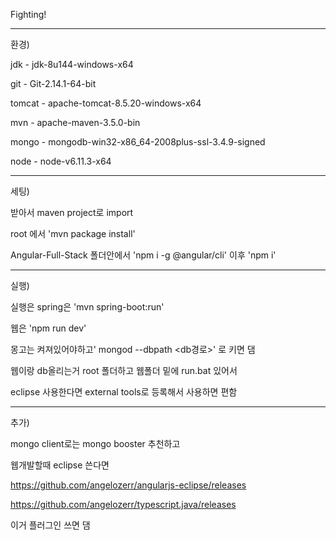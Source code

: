 Fighting!

-------------------------------------------------------------------------------------------
환경)

jdk - jdk-8u144-windows-x64

git - Git-2.14.1-64-bit

tomcat - apache-tomcat-8.5.20-windows-x64

mvn - apache-maven-3.5.0-bin

mongo - mongodb-win32-x86_64-2008plus-ssl-3.4.9-signed

node - node-v6.11.3-x64

-------------------------------------------------------------------------------------------
세팅)

받아서 maven project로 import

root 에서 'mvn package install'

Angular-Full-Stack 폴더안에서 'npm i -g @angular/cli' 이후 'npm i'

-------------------------------------------------------------------------------------------
실행)

실행은 spring은 'mvn spring-boot:run'

웹은 'npm run dev'

몽고는 켜져있어야하고' mongod --dbpath <db경로>' 로 키면 댐

웹이랑 db올리는거 root 폴더하고 웹폴더 밑에 run.bat 있어서 

eclipse 사용한다면 external tools로 등록해서 사용하면 편함

--------------------------------------------------------------------------------------------
추가)

mongo client로는 mongo booster 추천하고

웹개발할때 eclipse 쓴다면 


https://github.com/angelozerr/angularjs-eclipse/releases

https://github.com/angelozerr/typescript.java/releases


이거 플러그인 쓰면 댐
